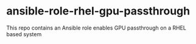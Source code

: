 # ansible-role-rhel-gpu-passthrough
This repo contains an Ansible role enables GPU passthrough on a RHEL based system
